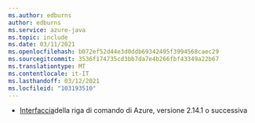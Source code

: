 ```yaml
---
ms.author: edburns
author: edburns
ms.service: azure-java
ms.topic: include
ms.date: 03/11/2021
ms.openlocfilehash: b072ef52d44e3d0ddb69342495f3994568caec29
ms.sourcegitcommit: 3536f174735cd3bb7da7e4b266fbf43349a22b67
ms.translationtype: MT
ms.contentlocale: it-IT
ms.lasthandoff: 03/12/2021
ms.locfileid: "103193510"
---
```

- [Interfaccia](/cli/azure/install-azure-cli?view=azure-cli-latest&preserve-view=true)della riga di comando di Azure, versione 2.14.1 o successiva